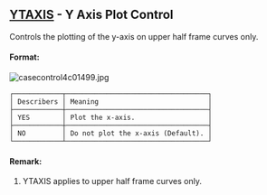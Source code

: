 ## [YTAXIS](https://help.hexagonmi.com/bundle/MSC_Nastran_2022.4/page/Nastran_Combined_Book/qrg/casecontrol4c/TOC.YTAXIS.xhtml) - Y Axis Plot Control

Controls the plotting of the y-axis on upper half frame curves only.

#### Format:

![casecontrol4c01499.jpg](https://help-be.hexagonmi.com/bundle/MSC_Nastran_2022.4/page/Nastran_Combined_Book/qrg/casecontrol4c/../../../assets/casecontrol4c01499.jpg?_LANG=enus)  

```text
┌────────────┬───────────────────────────────────┐
│ Describers │ Meaning                           │
├────────────┼───────────────────────────────────┤
│ YES        │ Plot the x-axis.                  │
├────────────┼───────────────────────────────────┤
│ NO         │ Do not plot the x-axis (Default). │
└────────────┴───────────────────────────────────┘
```
#### Remark:

1. YTAXIS applies to upper half frame curves only.

